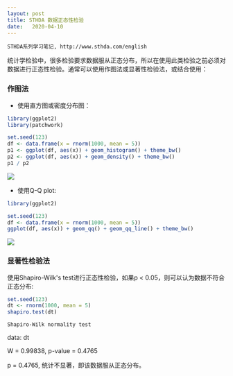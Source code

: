```yaml
---
layout: post
title: STHDA 数据正态性检验
date:   2020-04-10
---
```

```
STHDA系列学习笔记, http://www.sthda.com/english
```

统计学检验中，很多检验要求数据服从正态分布，所以在使用此类检验之前必须对数据进行正态性检验。通常可以使用作图法或显著性检验法，或结合使用：

### 作图法

* 使用直方图或密度分布图：

```r
library(ggplot2)
library(patchwork)

set.seed(123)
df <- data.frame(x = rnorm(1000, mean = 5))
p1 <- ggplot(df, aes(x)) + geom_histogram() + theme_bw()
p2 <- ggplot(df, aes(x)) + geom_density() + theme_bw()
p1 / p2

```

![]({{site.baseurl}}/images/visual_plot_20200413.png)

* 使用Q-Q plot:
```r
library(ggplot2)

set.seed(123)
df <- data.frame(x = rnorm(1000, mean = 5))
ggplot(df, aes(x)) + geom_qq() + geom_qq_line() + theme_bw()

```

![]({{site.baseurl}}/images/qqplot_20200413.png)

### 显著性检验法

使用Shapiro-Wilk's test进行正态性检验，如果p < 0.05，则可以认为数据不符合正态分布:

```r
set.seed(123)
dt <- rnorm(1000, mean = 5)
shapiro.test(dt)

```
	Shapiro-Wilk normality test

data:  dt

W = 0.99838, p-value = 0.4765

p = 0.4765, 统计不显著，即该数据服从正态分布。
